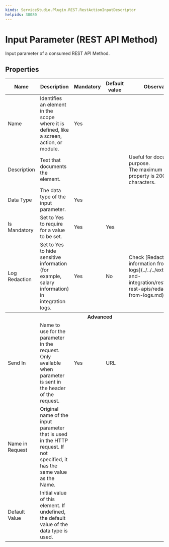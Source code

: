 ```yaml
---
kinds: ServiceStudio.Plugin.REST.RestActionInputDescriptor
helpids: 30080
---
```


# Input Parameter (REST API Method)

Input parameter of a consumed REST API Method.  

## Properties

<table markdown="1">
<thead>
<tr>
<th>Name</th>
<th>Description</th>
<th>Mandatory</th>
<th>Default value</th>
<th>Observations</th>
</tr>
</thead>
<tbody>
<tr>
<td title="Name">Name</td>
<td>Identifies an element in the scope where it is defined, like a screen, action, or module.</td>
<td>Yes</td>
<td></td>
<td></td>
</tr>
<tr>
<td title="Description">Description</td>
<td>Text that documents the element.</td>
<td></td>
<td></td>
<td>Useful for documentation purpose.<br/>The maximum size of this property is 2000 characters.</td>
</tr>
<tr>
<td title="Type">Data Type</td>
<td>The data type of the input parameter.</td>
<td>Yes</td>
<td></td>
<td></td>
</tr>
<tr>
<td title="IsMandatory">Is Mandatory</td>
<td>Set to Yes to require for a value to be set.</td>
<td>Yes</td>
<td>Yes</td>
<td></td>
</tr>
<tr>
<td title="LogRedaction">Log Redaction</td>
<td>Set to Yes to hide sensitive information (for example, salary information) in integration logs.</td>
<td>Yes</td>
<td>No</td>
<td>Check [Redacting information from REST API logs](../../../extensibility-and-integration/rest/consume-rest-apis/redact-info-from-logs.md).</td>
</tr>
<tr class="separator">
<th colspan="5">Advanced</th>
</tr>
<tr>
<td title="InputPlacement">Send In</td>
<td>Name to use for the parameter in the request. Only available when parameter is sent in the header of the request.</td>
<td>Yes</td>
<td>URL</td>
<td></td>
</tr>
<tr>
<td title="Original Name">Name in Request</td>
<td>Original name of the input parameter that is used in the HTTP request.
If not specified, it has the same value as the Name.</td>
<td></td>
<td></td>
<td></td>
</tr>
<tr>
<td title="DefaultValue">Default Value</td>
<td>Initial value of this element. If undefined, the default value of the data type is used.</td>
<td></td>
<td></td>
<td></td>
</tr>
</tbody>
</table>


